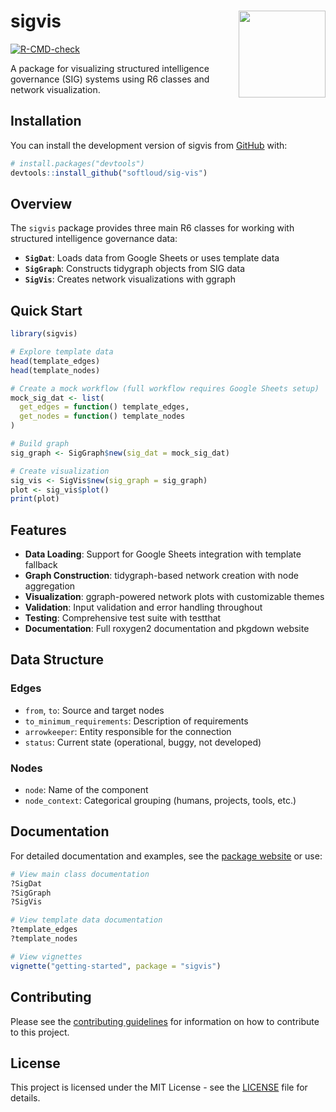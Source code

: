 # sigvis <img src="man/figures/logo.png" align="right" height="139" alt="" />

<!-- badges: start -->
[![R-CMD-check](https://github.com/softloud/sig-vis/actions/workflows/R-CMD-check.yaml/badge.svg)](https://github.com/softloud/sig-vis/actions/workflows/R-CMD-check.yaml)
<!-- badges: end -->

A package for visualizing structured intelligence governance (SIG) systems using R6 classes and network visualization.

## Installation

You can install the development version of sigvis from [GitHub](https://github.com/) with:

``` r
# install.packages("devtools")
devtools::install_github("softloud/sig-vis")
```

## Overview

The `sigvis` package provides three main R6 classes for working with structured intelligence governance data:

- **`SigDat`**: Loads data from Google Sheets or uses template data
- **`SigGraph`**: Constructs tidygraph objects from SIG data  
- **`SigVis`**: Creates network visualizations with ggraph

## Quick Start

```r
library(sigvis)

# Explore template data
head(template_edges)
head(template_nodes)

# Create a mock workflow (full workflow requires Google Sheets setup)
mock_sig_dat <- list(
  get_edges = function() template_edges,
  get_nodes = function() template_nodes
)

# Build graph
sig_graph <- SigGraph$new(sig_dat = mock_sig_dat)

# Create visualization  
sig_vis <- SigVis$new(sig_graph = sig_graph)
plot <- sig_vis$plot()
print(plot)
```

## Features

- **Data Loading**: Support for Google Sheets integration with template fallback
- **Graph Construction**: tidygraph-based network creation with node aggregation
- **Visualization**: ggraph-powered network plots with customizable themes
- **Validation**: Input validation and error handling throughout
- **Testing**: Comprehensive test suite with testthat
- **Documentation**: Full roxygen2 documentation and pkgdown website

## Data Structure

### Edges
- `from`, `to`: Source and target nodes
- `to_minimum_requirements`: Description of requirements  
- `arrowkeeper`: Entity responsible for the connection
- `status`: Current state (operational, buggy, not developed)

### Nodes
- `node`: Name of the component
- `node_context`: Categorical grouping (humans, projects, tools, etc.)

## Documentation

For detailed documentation and examples, see the [package website](https://softloud.github.io/sig-vis/) or use:

```r
# View main class documentation
?SigDat
?SigGraph  
?SigVis

# View template data documentation
?template_edges
?template_nodes

# View vignettes
vignette("getting-started", package = "sigvis")
```

## Contributing

Please see the [contributing guidelines](CONTRIBUTING.md) for information on how to contribute to this project.

## License

This project is licensed under the MIT License - see the [LICENSE](LICENSE) file for details.